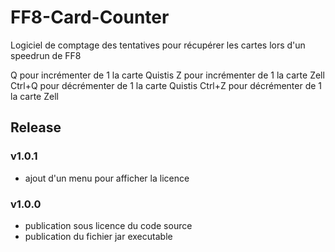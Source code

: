 # FF8-Card-Counter

Logiciel de comptage des tentatives pour récupérer les cartes lors d'un speedrun de FF8

Q pour incrémenter de 1 la carte Quistis
Z pour incrémenter de 1 la carte Zell
Ctrl+Q pour décrémenter de 1 la carte Quistis
Ctrl+Z pour décrémenter de 1 la carte Zell

## Release

### v1.0.1
* ajout d'un menu pour afficher la licence

### v1.0.0
* publication sous licence du code source
* publication du fichier jar executable
